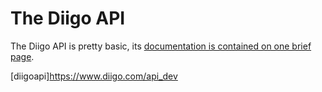 # The Diigo API

The Diigo API is pretty basic, its [documentation is contained on one brief page](diigoapi).

[diigoapi]https://www.diigo.com/api_dev